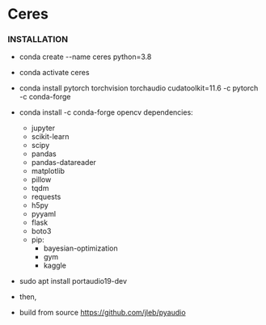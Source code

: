 # Ceres



### INSTALLATION
 - conda create --name ceres python=3.8
 - conda activate ceres
 - conda install pytorch torchvision torchaudio cudatoolkit=11.6 -c pytorch -c conda-forge
 
 
 - conda install -c conda-forge opencv
dependencies:
    - jupyter
    - scikit-learn
    - scipy
    - pandas
    - pandas-datareader
    - matplotlib
    - pillow
    - tqdm
    - requests
    - h5py
    - pyyaml
    - flask
    - boto3
    - pip:
        - bayesian-optimization
        - gym
        - kaggle
        
        
- sudo apt install portaudio19-dev
- then,
- build from source https://github.com/jleb/pyaudio
        
 

